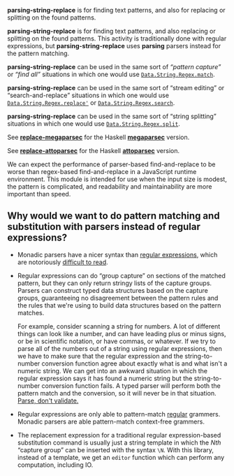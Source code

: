 __parsing-string-replace__ is for finding text patterns, and also for replacing
or splitting on the found patterns.

__parsing-string-replace__ is for finding text patterns, and also
replacing or splitting on the found patterns.
This activity is traditionally done with regular expressions,
but __parsing-string-replace__ uses
__parsing__ parsers instead for the pattern matching.


__parsing-string-replace__ can be used in the same sort of *“pattern capture”*
or *“find all”* situations in which one would use
[`Data.String.Regex.match`](https://pursuit.purescript.org/packages/purescript-strings/docs/Data.String.Regex#v:match).


__parsing-string-replace__ can be used in the same sort of “stream editing”
or “search-and-replace” situations in which one would use
[`Data.String.Regex.replace'`](https://pursuit.purescript.org/packages/purescript-strings/docs/Data.String.Regex#v:replace')
or
[`Data.String.Regex.search`](https://pursuit.purescript.org/packages/purescript-strings/docs/Data.String.Regex#v:search).

__parsing-string-replace__ can be used in the same sort of “string splitting”
situations in which one would use
[`Data.String.Regex.split`](https://pursuit.purescript.org/packages/purescript-strings/docs/Data.String.Regex#v:split).

See [__replace-megaparsec__](https://hackage.haskell.org/package/replace-megaparsec)
for the Haskell
[__megaparsec__](http://hackage.haskell.org/package/megaparsec)
version.

See [__replace-attoparsec__](https://hackage.haskell.org/package/replace-attoparsec)
for the Haskell
[__attoparsec__](http://hackage.haskell.org/package/attoparsec)
version.

We can expect the performance of parser-based find-and-replace to be
worse than regex-based find-and-replace in a JavaScript
runtime environment. This module is intended for use when the input
size is modest, the pattern is complicated, and readability and
maintainability are more important than speed.

## Why would we want to do pattern matching and substitution with parsers instead of regular expressions?

* Monadic parsers have a nicer syntax than
  [regular expressions](https://en.wikipedia.org/wiki/Regular_expression),
  which are notoriously
  [difficult to read](https://en.wikipedia.org/wiki/Write-only_language).

* Regular expressions can do “group capture” on sections of the matched
  pattern, but they can only return stringy lists of the capture groups. Parsers
  can construct typed data structures based on the capture groups, guaranteeing
  no disagreement between the pattern rules and the rules that we're using
  to build data structures based on the pattern matches.

  For example, consider
  scanning a string for numbers. A lot of different things can look like a number,
  and can have leading plus or minus signs, or be in scientific notation, or
  have commas, or whatever. If we try to parse all of the numbers out of a string
  using regular expressions, then we have to make sure that the regular expression
  and the string-to-number conversion function agree about exactly what is
  and what isn't a numeric string. We can get into an awkward situation in which
  the regular expression says it has found a numeric string but the
  string-to-number conversion function fails. A typed parser will perform both
  the pattern match and the conversion, so it will never be in that situation.
  [Parse, don't validate.](https://lexi-lambda.github.io/blog/2019/11/05/parse-don-t-validate/)

* Regular expressions are only able to pattern-match
  [regular](https://en.wikipedia.org/wiki/Chomsky_hierarchy#The_hierarchy)
  grammers.
  Monadic parsers are able pattern-match context-free grammers.

* The replacement expression for a traditional regular expression-based
  substitution command is usually just a string template in which
  the *Nth* “capture group” can be inserted with the syntax `\N`. With
  this library, instead of a template, we get
  an `editor` function which can perform any computation, including IO.
